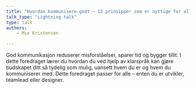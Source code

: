 ```yaml
---
title: "Hvordan kommunisere godt – 12 prinsipper som er nyttige for alle"
talk_type: "Lightning talk"
type: talk
authors:
    - Mie Kristensen

---
```

God kommunikasjon reduserer misforståelser, sparer tid og bygger tillit. I dette foredraget lærer du hvordan du ved hjelp av klarspråk kan gjøre budskapet ditt så tydelig som mulig, uansett hvem du er og hvem du kommuniserer med. Dette foredraget passer for alle – enten du er utvikler, teamlead eller designer.

